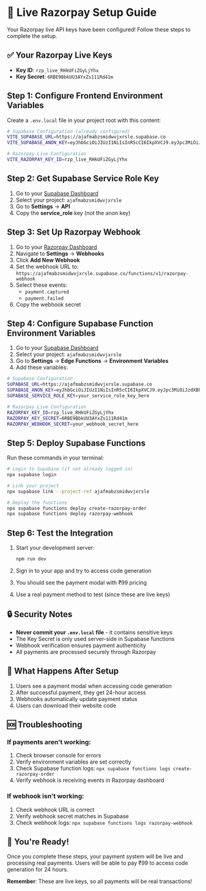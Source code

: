 # 🚀 Live Razorpay Setup Guide

Your Razorpay live API keys have been configured! Follow these steps to complete the setup.

## ✅ Your Razorpay Live Keys
- **Key ID**: `rzp_live_RHkUFiZGyLjYhx`
- **Key Secret**: `6RBE9BbkUU3AYxZs111Rd41m`

## Step 1: Configure Frontend Environment Variables

Create a `.env.local` file in your project root with this content:

```bash
# Supabase Configuration (already configured)
VITE_SUPABASE_URL=https://ajafmabzsmidwvjxrsle.supabase.co
VITE_SUPABASE_ANON_KEY=eyJhbGciOiJIUzI1NiIsInR5cCI6IkpXVCJ9.eyJpc3MiOiJzdXBhYmFzZSIsInJlZiI6ImFqYWZtYWJ6c21pZHd2anhyc2xlIiwicm9sZSI6ImFub24iLCJpYXQiOjE3NTc4NjUyOTEsImV4cCI6MjA3MzQ0MTI5MX0.IuoCjL8aFh2hXSCWFkKP43wHVwUlmPXE9zYjf9j0zi0

# Razorpay Live Configuration
VITE_RAZORPAY_KEY_ID=rzp_live_RHkUFiZGyLjYhx
```

## Step 2: Get Supabase Service Role Key

1. Go to your [Supabase Dashboard](https://supabase.com/dashboard)
2. Select your project: `ajafmabzsmidwvjxrsle`
3. Go to **Settings** → **API**
4. Copy the **service_role** key (not the anon key)

## Step 3: Set Up Razorpay Webhook

1. Go to your [Razorpay Dashboard](https://dashboard.razorpay.com)
2. Navigate to **Settings** → **Webhooks**
3. Click **Add New Webhook**
4. Set the webhook URL to: `https://ajafmabzsmidwvjxrsle.supabase.co/functions/v1/razorpay-webhook`
5. Select these events:
   - `payment.captured`
   - `payment.failed`
6. Copy the webhook secret

## Step 4: Configure Supabase Function Environment Variables

1. Go to your [Supabase Dashboard](https://supabase.com/dashboard)
2. Select your project: `ajafmabzsmidwvjxrsle`
3. Go to **Settings** → **Edge Functions** → **Environment Variables**
4. Add these variables:

```bash
# Supabase Configuration
SUPABASE_URL=https://ajafmabzsmidwvjxrsle.supabase.co
SUPABASE_ANON_KEY=eyJhbGciOiJIUzI1NiIsInR5cCI6IkpXVCJ9.eyJpc3MiOiJzdXBhYmFzZSIsInJlZiI6ImFqYWZtYWJ6c21pZHd2anhyc2xlIiwicm9sZSI6ImFub24iLCJpYXQiOjE3NTc4NjUyOTEsImV4cCI6MjA3MzQ0MTI5MX0.IuoCjL8aFh2hXSCWFkKP43wHVwUlmPXE9zYjf9j0zi0
SUPABASE_SERVICE_ROLE_KEY=your_service_role_key_here

# Razorpay Live Configuration
RAZORPAY_KEY_ID=rzp_live_RHkUFiZGyLjYhx
RAZORPAY_KEY_SECRET=6RBE9BbkUU3AYxZs111Rd41m
RAZORPAY_WEBHOOK_SECRET=your_webhook_secret_here
```

## Step 5: Deploy Supabase Functions

Run these commands in your terminal:

```bash
# Login to Supabase (if not already logged in)
npx supabase login

# Link your project
npx supabase link --project-ref ajafmabzsmidwvjxrsle

# Deploy the functions
npx supabase functions deploy create-razorpay-order
npx supabase functions deploy razorpay-webhook
```

## Step 6: Test the Integration

1. Start your development server:
   ```bash
   npm run dev
   ```

2. Sign in to your app and try to access code generation

3. You should see the payment modal with ₹99 pricing

4. Use a real payment method to test (since these are live keys)

## 🔒 Security Notes

- **Never commit your `.env.local` file** - it contains sensitive keys
- The Key Secret is only used server-side in Supabase functions
- Webhook verification ensures payment authenticity
- All payments are processed securely through Razorpay

## 🎯 What Happens After Setup

1. Users see a payment modal when accessing code generation
2. After successful payment, they get 24-hour access
3. Webhooks automatically update payment status
4. Users can download their website code

## 🆘 Troubleshooting

### If payments aren't working:
1. Check browser console for errors
2. Verify environment variables are set correctly
3. Check Supabase function logs: `npx supabase functions logs create-razorpay-order`
4. Verify webhook is receiving events in Razorpay dashboard

### If webhook isn't working:
1. Check webhook URL is correct
2. Verify webhook secret matches in Supabase
3. Check webhook logs: `npx supabase functions logs razorpay-webhook`

## 🎉 You're Ready!

Once you complete these steps, your payment system will be live and processing real payments. Users will be able to pay ₹99 to access code generation for 24 hours.

**Remember**: These are live keys, so all payments will be real transactions!
